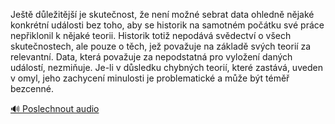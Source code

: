 
Ještě důležitější je skutečnost, že není možné sebrat data ohledně nějaké konkrétní události bez toho, aby se historik na samotném počátku své práce nepřiklonil k nějaké teorii. Historik totiž nepodává svědectví o všech skutečnostech, ale pouze o těch, jež považuje na základě svých teorií za relevantní. Data, která považuje za nepodstatná pro vyložení daných událostí, nezmiňuje. Je-li v důsledku chybných teorií, které zastává, uveden v omyl, jeho zachycení minulosti je problematické a může být téměř bezcenné.

[🔊 Poslechnout audio](/data/7-paragraphs/audio/chapter_169/para_002-Jet-dleitj-je-skutenost-e-nen-mon-seb.mp3)
